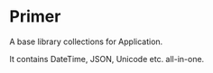 Primer
========

A base library collections for Application.

It contains DateTime, JSON, Unicode etc. all-in-one.

